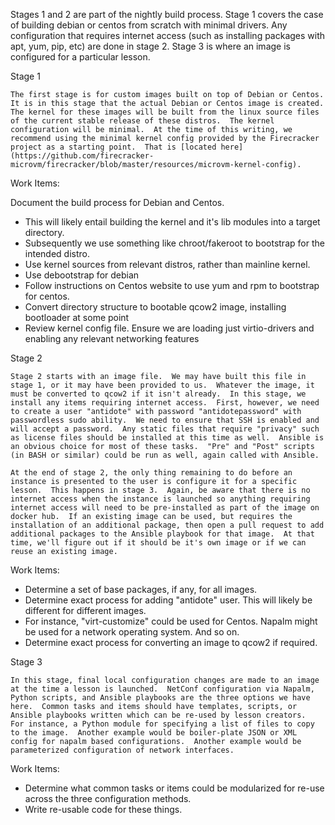 Stages 1 and 2 are part of the nightly build process.  Stage 1 covers the case of building debian or centos from scratch with minimal drivers.  Any configuration that requires internet access (such as installing packages with apt, yum, pip, etc) are done in stage 2.  Stage 3 is where an image is configured for a particular lesson.  

Stage 1

    The first stage is for custom images built on top of Debian or Centos.  It is in this stage that the actual Debian or Centos image is created.  The kernel for these images will be built from the linux source files of the current stable release of these distros.  The kernel configuration will be minimal.  At the time of this writing, we recommend using the minimal kernel config provided by the Firecracker project as a starting point.  That is [located here](https://github.com/firecracker-microvm/firecracker/blob/master/resources/microvm-kernel-config).

Work Items:  

Document the build process for Debian and Centos.  

  * This will likely entail building the kernel and it's lib modules into a target directory.
  * Subsequently we use something like chroot/fakeroot to bootstrap for the intended distro.
  * Use kernel sources from relevant distros, rather than mainline kernel.
  * Use debootstrap for debian
  * Follow instructions on Centos website to use yum and rpm to bootstrap for centos.
  * Convert directory structure to bootable qcow2 image, installing bootloader at some point
  * Review kernel config file.  Ensure we are loading just virtio-drivers and enabling any relevant networking features

Stage 2

    Stage 2 starts with an image file.  We may have built this file in stage 1, or it may have been provided to us.  Whatever the image, it must be converted to qcow2 if it isn't already.  In this stage, we install any items requiring internet access.  First, however, we need to create a user "antidote" with password "antidotepassword" with passwordless sudo ability.  We need to ensure that SSH is enabled and will accept a password.  Any static files that require "privacy" such as license files should be installed at this time as well.  Ansible is an obvious choice for most of these tasks.  "Pre" and "Post" scripts (in BASH or similar) could be run as well, again called with Ansible.

    At the end of stage 2, the only thing remaining to do before an instance is presented to the user is configure it for a specific lesson.  This happens in stage 3.  Again, be aware that there is no internet access when the instance is launched so anything requiring internet access will need to be pre-installed as part of the image on docker hub.  If an existing image can be used, but requires the installation of an additional package, then open a pull request to add additional packages to the Ansible playbook for that image.  At that time, we'll figure out if it should be it's own image or if we can reuse an existing image.  

Work Items:
  * Determine a set of base packages, if any, for all images.  
  * Determine exact process for adding "antidote" user.  This will likely be different for different images.
  * For instance, "virt-customize" could be used for Centos.  Napalm might be used for a network operating system.  And so on.
  * Determine exact process for converting an image to qcow2 if required.

Stage 3

    In this stage, final local configuration changes are made to an image at the time a lesson is launched.  NetConf configuration via Napalm, Python scripts, and Ansible playbooks are the three options we have here.  Common tasks and items should have templates, scripts, or Ansible playbooks written which can be re-used by lesson creators.  For instance, a Python module for specifying a list of files to copy to the image.  Another example would be boiler-plate JSON or XML config for napalm based configurations.  Another example would be parameterized configuration of network interfaces.

Work Items:

  * Determine what common tasks or items could be modularized for re-use across the three configuration methods.
  * Write re-usable code for these things.

